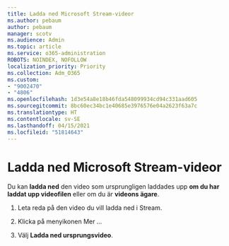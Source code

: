 ```yaml
---
title: Ladda ned Microsoft Stream-videor
ms.author: pebaum
author: pebaum
manager: scotv
ms.audience: Admin
ms.topic: article
ms.service: o365-administration
ROBOTS: NOINDEX, NOFOLLOW
localization_priority: Priority
ms.collection: Adm_O365
ms.custom:
- "9002470"
- "4806"
ms.openlocfilehash: 1d3e54a8e18b46fda548099934cd94c331aad605
ms.sourcegitcommit: 8bc60ec34bc1e40685e3976576e04a2623f63a7c
ms.translationtype: HT
ms.contentlocale: sv-SE
ms.lasthandoff: 04/15/2021
ms.locfileid: "51814643"
---
```

# <a name="download-microsoft-stream-videos"></a>Ladda ned Microsoft Stream-videor

Du kan **ladda ned** den video som ursprungligen laddades upp **om du har laddat upp videofilen** eller om du är **videons ägare**.

1. Leta reda på den video du vill ladda ned i Stream.

2. Klicka på menyikonen Mer *...*

3. Välj **Ladda ned ursprungsvideo**.
